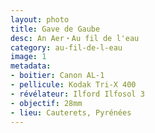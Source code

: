 ```yaml
---
layout: photo
title: Gave de Gaube
desc: An Aer・Au fil de l'eau
category: au-fil-de-l-eau
image: 1
metadata:
- boitier: Canon AL-1
- pellicule: Kodak Tri-X 400
- révélateur: Ilford Ilfosol 3
- objectif: 28mm
- lieu: Cauterets, Pyrénées
---
```

